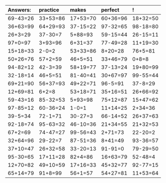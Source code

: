 | Answers: | practice | makes | perfect | ! |
| :--- | :--- | :--- | :--- | :--- |
| 69-43=26 | 33+53=86 | 17+53=70 | 60+36=96 | 18+32=50 | 
| 36+63=99 | 64+29=93 | 37-15=22 | 97-32=65 | 98-18=80 | 
| 26+3=29 | 37-30=7 | 5+88=93 | 59-15=44 | 26-15=11 | 
| 97+0=97 | 3+93=96 | 6+31=37 | 77-49=28 | 11+19=30 | 
| 15+18=33 | 2-0=2 | 53+33=86 | 8+20=28 | 76+5=81 | 
| 50+26=76 | 57+2=59 | 46+5=51 | 33+46=79 | 0+8=8 | 
| 94-82=12 | 42-3=39 | 58+19=77 | 37-13=24 | 19+80=99 | 
| 32-18=14 | 46+5=51 | 81-40=41 | 30+67=97 | 99-55=44 | 
| 69+21=90 | 56+37=93 | 49+22=71 | 96-5=91 | 37-8=29 | 
| 12+69=81 | 6+2=8 | 53+18=71 | 35+16=51 | 26+66=92 | 
| 59-43=16 | 85-32=53 | 5+93=98 | 75+12=87 | 15+47=62 | 
| 97-85=12 | 60-36=24 | 1-0=1 | 11+14=25 | 2+34=36 | 
| 39-5=34 | 72-1=71 | 30-27=3 | 66-14=52 | 26+37=63 | 
| 92-18=74 | 95-63=32 | 46-10=36 | 21+34=55 | 21+32=53 | 
| 67+2=69 | 74-47=27 | 99-56=43 | 2+71=73 | 22-20=2 | 
| 32+64=96 | 29-22=7 | 87-51=36 | 8+41=49 | 93-36=57 | 
| 37+10=47 | 26+32=58 | 33-20=13 | 91-91=0 | 79-29=50 | 
| 95-30=65 | 17+11=28 | 82+4=86 | 16+63=79 | 52-48=4 | 
| 12+70=82 | 49+10=59 | 17+16=33 | 45+32=77 | 92-77=15 | 
| 65+14=79 | 91+8=99 | 56+1=57 | 54+27=81 | 11+53=64 | 
